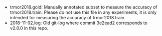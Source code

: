 * trmor2018.gold: Manually annotated subset to measure the accuracy of trmor2018.train. Please do not use this file in any experiments, it is only intended for measuring the accuracy of trmor2018.train.
* 2018-11-02.log: Old git-log where commit 3e2ead2 corresponds to v2.0.0 in this repo.
